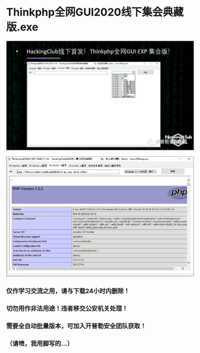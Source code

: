 # Thinkphp全网GUI2020线下集会典藏版.exe

![](./img/1.png)

![](./img/2.jpg)

### 仅作学习交流之用，请与下载24小时内删除！

### 切勿用作非法用途！违者移交公安机关处理！

### 需要全自动批量版本，可加入开普勒安全团队获取！

### （请喷，我用脚写的...）